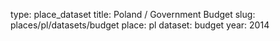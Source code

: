 type: place_dataset
title: Poland / Government Budget
slug: places/pl/datasets/budget
place: pl
dataset: budget
year: 2014
